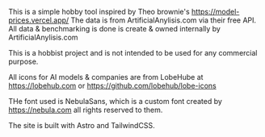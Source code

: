 This is a simple hobby tool inspired by Theo brownie's https://model-prices.vercel.app/
The data is from ArtificialAnylisis.com via their free API. 
All data & benchmarking is done is create & owned internally by ArtificialAnylisis.com

This is a hobbist project and is not intended to be used for any commercial purpose.

All icons for AI models & companies are from LobeHube at https://lobehub.com or https://github.com/lobehub/lobe-icons

THe font used is NebulaSans, which is a custom font created by https://nebula.com all rights reserved to them. 



The site is built with Astro and TailwindCSS.